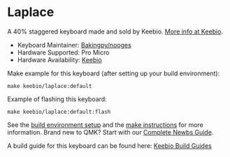 # Laplace

A 40% staggered keyboard made and sold by Keebio. [More info at Keebio](https://keeb.io).

* Keyboard Maintainer: [Bakingpy/nooges](https://github.com/nooges)
* Hardware Supported: Pro Micro
* Hardware Availability: [Keebio](https://keeb.io)

Make example for this keyboard (after setting up your build environment):

    make keebio/laplace:default

Example of flashing this keyboard:

    make keebio/laplace:default:flash

See the [build environment setup](https://docs.qmk.fm/#/getting_started_build_tools) and the [make instructions](https://docs.qmk.fm/#/getting_started_make_guide) for more information. Brand new to QMK? Start with our [Complete Newbs Guide](https://docs.qmk.fm/#/newbs).

A build guide for this keyboard can be found here: [Keebio Build Guides](https://docs.keeb.io)
